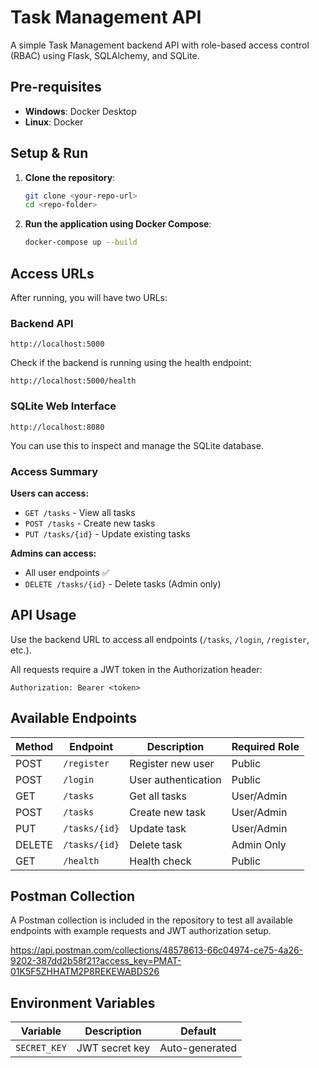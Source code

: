 # Task Management API

A simple Task Management backend API with role-based access control (RBAC) using Flask, SQLAlchemy, and SQLite.

## Pre-requisites

- **Windows**: Docker Desktop
- **Linux**: Docker

## Setup & Run

1. **Clone the repository**:

   ```bash
   git clone <your-repo-url>
   cd <repo-folder>
   ```

2. **Run the application using Docker Compose**:
   ```bash
   docker-compose up --build
   ```

## Access URLs

After running, you will have two URLs:

### Backend API

```
http://localhost:5000
```

Check if the backend is running using the health endpoint:

```
http://localhost:5000/health
```

### SQLite Web Interface

```
http://localhost:8080
```

You can use this to inspect and manage the SQLite database.

### Access Summary

**Users can access:**

- `GET /tasks` - View all tasks
- `POST /tasks` - Create new tasks
- `PUT /tasks/{id}` - Update existing tasks

**Admins can access:**

- All user endpoints ✅
- `DELETE /tasks/{id}` - Delete tasks (Admin only)

## API Usage

Use the backend URL to access all endpoints (`/tasks`, `/login`, `/register`, etc.).

All requests require a JWT token in the Authorization header:

```
Authorization: Bearer <token>
```

## Available Endpoints

| Method | Endpoint      | Description         | Required Role |
| ------ | ------------- | ------------------- | ------------- |
| POST   | `/register`   | Register new user   | Public        |
| POST   | `/login`      | User authentication | Public        |
| GET    | `/tasks`      | Get all tasks       | User/Admin    |
| POST   | `/tasks`      | Create new task     | User/Admin    |
| PUT    | `/tasks/{id}` | Update task         | User/Admin    |
| DELETE | `/tasks/{id}` | Delete task         | Admin Only    |
| GET    | `/health`     | Health check        | Public        |

## Postman Collection

A Postman collection is included in the repository to test all available endpoints with example requests and JWT authorization setup.

https://api.postman.com/collections/48578613-66c04974-ce75-4a26-9202-387dd2b58f21?access_key=PMAT-01K5F5ZHHATM2P8REKEWABDS26

## Environment Variables

| Variable     | Description    | Default        |
| ------------ | -------------- | -------------- |
| `SECRET_KEY` | JWT secret key | Auto-generated |
